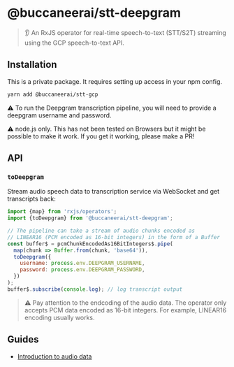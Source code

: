# @buccaneerai/stt-deepgram
> 👂 An RxJS operator for real-time speech-to-text (STT/S2T) streaming using the GCP speech-to-text API.

## Installation
This is a private package. It requires setting up access in your npm config.

```bash
yarn add @buccaneerai/stt-gcp
```

⚠️ To run the Deepgram transcription pipeline, you will need to provide a deepgram username and password.

⚠️ node.js only. This has not been tested on Browsers but it might be possible to make it work.  If you get it working, please make a PR!

## API

### `toDeepgram`
Stream audio speech data to transcription service via WebSocket and get transcripts back:
```js
import {map} from 'rxjs/operators';
import {toDeepgram} from '@buccaneerai/stt-deepgram';

// The pipeline can take a stream of audio chunks encoded as 
// LINEAR16 (PCM encoded as 16-bit integers) in the form of a Buffer
const buffer$ = pcmChunkEncodedAs16BitIntegers$.pipe(
  map(chunk => Buffer.from(chunk, 'base64')),
  toDeepgram({
    username: process.env.DEEPGRAM_USERNAME,
    password: process.env.DEEPGRAM_PASSWORD,
  })
);
buffer$.subscribe(console.log); // log transcript output
```

> ⚠️ Pay attention to the endcoding of the audio data.  The operator only accepts PCM data encoded as 16-bit integers. For example, LINEAR16 encoding usually works.

## Guides
- [Introduction to audio data](https://developer.mozilla.org/en-US/docs/Web/Media/Formats/Audio_concepts)